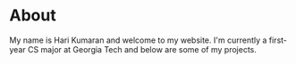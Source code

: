 
<head>
  <title>Hari Kumaran's Personal Website</title>
</head>
<h1>About</h1>
<p>My name is Hari Kumaran and welcome to my website. I'm currently a first-year CS major at Georgia Tech and below are some of my projects.</p>


